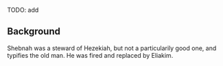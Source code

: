 TODO: add

## Background

Shebnah was a steward of Hezekiah, but not a particularily good one, and typifies the old man. He was fired and replaced by Eliakim. 